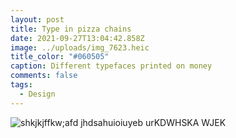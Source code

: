 ```yaml
---
layout: post
title: Type in pizza chains
date: 2021-09-27T13:04:42.858Z
image: ../uploads/img_7623.heic
title_color: "#060505"
caption: Different typefaces printed on money
comments: false
tags:
  - Design
---
```

![shkjkjffkw;afd jhdsahuioiuyeb urKDWHSKA WJEK](../uploads/img_7623.heic "Testing the body text right here right now")